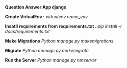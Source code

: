 **Question Answer App django**

**Create VirtualEnv :**  *virtualenv name_env*

**Insatll requirements from requirements.txt .** *pip install -r docs/requirements.txt*

**Make Migrations** *Python manage.py makemigrations*

**Migrate** *Python manage.py makemigrate*

**Run the Server** *Python manage.py runserver* 

